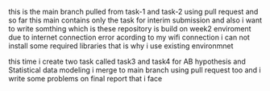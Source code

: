 this is the main branch pulled from task-1 and task-2 using pull request and so far this main contains only the task for interim submission and also i want to write somthing which is these repository is build on week2 enviroment due to internet connection error acording to my wifi connection i can not install some required libraries that is why i use existing environmnet

this time i create two task called task3 and task4 for AB hypothesis and Statistical data modeling i merge to main branch using pull request too and i write some problems on final report that i face 
